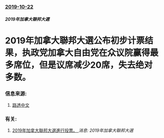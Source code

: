 ### [2019-10-22](/news/2019/10/22/index.md)

##### 2019年加拿大聯邦大選
#  2019年加拿大聯邦大選公布初步计票结果，执政党加拿大自由党在众议院赢得最多席位，但是议席减少20席，失去绝对多数。 




### 信息来源:

1. [路透中文](https://cn.reuters.com/article/canada-election-trudeau-win-1023-idCNKBS1X204L)

### 有关:

1. [2019年加拿大聯邦大選進行投票。 ](/news/2019/10/21/2019年加拿大聯邦大選進行投票.md) _消息: 2019年加拿大聯邦大選_
